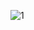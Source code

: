 
![1](https://user-images.githubusercontent.com/118230041/203445925-f870804a-a0f6-488f-9e77-38d6464e791b.jpg)
